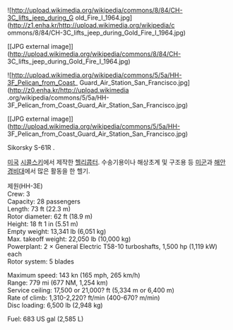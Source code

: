 ![http://upload.wikimedia.org/wikipedia/commons/8/84/CH-3C_lifts_jeep_during_G
old_Fire_I_1964.jpg](http://z1.enha.kr/http://upload.wikimedia.org/wikipedia/c
ommons/8/84/CH-3C_lifts_jeep_during_Gold_Fire_I_1964.jpg)

[[JPG external image]](http://upload.wikimedia.org/wikipedia/commons/8/84/CH-
3C_lifts_jeep_during_Gold_Fire_I_1964.jpg)

  

![http://upload.wikimedia.org/wikipedia/commons/5/5a/HH-3F_Pelican_from_Coast_
Guard_Air_Station_San_Francisco.jpg](http://z0.enha.kr/http://upload.wikimedia
.org/wikipedia/commons/5/5a/HH-
3F_Pelican_from_Coast_Guard_Air_Station_San_Francisco.jpg)

[[JPG external image]](http://upload.wikimedia.org/wikipedia/commons/5/5a/HH-
3F_Pelican_from_Coast_Guard_Air_Station_San_Francisco.jpg)

  
Sikorsky S-61R .

[미국](%EB%AF%B8%EA%B5%AD.md)
[시콜스키](%EC%8B%9C%EC%BD%9C%EC%8A%A4%ED%82%A4.md)에서 제작한
[헬리콥터](%ED%97%AC%EB%A6%AC%EC%BD%A5%ED%84%B0.md). 수송기용이나 해상초계 및 구조용 등
[미군](%EB%AF%B8%EA%B5%B0.md)과 [해안경비대](%ED%95%B4%EC%95%88%20%EA%B2%BD%EB%B9%84%EB%8C%80.md)에서 많은 활동을 한 헬기.

제원(HH-3E)  
Crew: 3  
Capacity: 28 passengers  
Length: 73 ft (22.3 m)  
Rotor diameter: 62 ft (18.9 m)  
Height: 18 ft 1 in (5.51 m)  
Empty weight: 13,341 lb (6,051 kg)  
Max. takeoff weight: 22,050 lb (10,000 kg)  
Powerplant: 2 × General Electric T58-10 turboshafts, 1,500 hp (1,119 kW) each  
Rotor system: 5 blades

Maximum speed: 143 kn (165 mph, 265 km/h)  
Range: 779 mi (677 NM, 1,254 km)  
Service ceiling: 17,500 or 21,000? ft (5,334 m or 6,400 m)  
Rate of climb: 1,310-2,220? ft/min (400-670? m/min)  
Disc loading: 6,500 lb (2,948 kg)

Fuel: 683 US gal (2,585 L)

